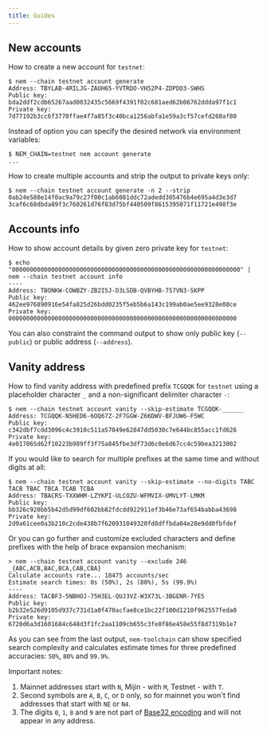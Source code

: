 ```yaml
---
title: Guides
---
```


## New accounts

How to create a new account for `testnet`:

```console
$ nem --chain testnet account generate
Address: TBYLAB-4RILJG-ZAUH65-YVTRDO-VH52P4-ZDPDO3-SWHS
Public key: bda2ddf2cdb65267aad0032435c5669f4391f02c681aed62b06762ddda97f1c1
Private key: 7d77192b3cc6f3770ffae4f7a85f3c40bca1256abfa1e59a3cf57cefd260af80
```

Instead of option you can specify the desired network via environment variables:

```console
$ NEM_CHAIN=testnet nem account generate
...
```

How to create multiple accounts and strip the output to private keys only:

```console
$ nem --chain testnet account generate -n 2 --strip
0ab24e580e14f0ac9a79c27f00c1ab6081ddc72adedd305476b4e695a4d3e3d7
3caf6c68dbda89f3c760261d76f83d75bf440509f8615395071f11721e498f3e
```

## Accounts info

How to show account details by given zero private key for `testnet`:

```console
$ echo "0000000000000000000000000000000000000000000000000000000000000000" | nem --chain testnet account info
----
Address: TBONKW-COWBZY-ZB2I5J-D3LSDB-QVBYHB-757VN3-SKPP
Public key: 462ee976890916e54fa825d26bdd0235f5eb5b6a143c199ab0ae5ee9328e08ce
Private key: 0000000000000000000000000000000000000000000000000000000000000000
```

You can also constraint the command output to show only public key (`--public`)
or public address (`--address`).

## Vanity address

How to find vanity address with predefined prefix `TCGQQK` for `testnet`
using a placeholder character `_` and a non-significant delimiter character `-`:

```console
$ nem --chain testnet account vanity --skip-estimate TCGQQK-______
Address: TCGQQK-N5HED6-6OQ67Z-2F7GGW-Z66DWV-BFJUW6-F5WC
Public key: c342dbf7cdd3096c4c3910c511a57049e62847dd5030c7e644bc855acc1fd626
Private key: 4e017065d62f10223b989ff3f75a845fbe3df73d6c0e6d67cc4c59bea3213002
```

If you would like to search for multiple prefixes at the same time and without digits at all:

```console
$ nem --chain testnet account vanity --skip-estimate --no-digits TABC TACB TBAC TBCA TCAB TCBA
Address: TBACRS-TXXWHM-LZYKPI-ULCOZU-WFMVIX-UMVLYT-LMKM
Public key: bb326c920bb5b42d5d99df602bb82fdcdd922911ef3b46e73af654babba43698
Private key: 2d9a61cee0a3b210c2cde438b7f620931049320fd8dffbda04e28e9dd0fbfdef
```

Or you can go further and customize excluded characters and define prefixes
with the help of brace expansion mechanism:

```console
> nem --chain testnet account vanity --exclude 246 _{ABC,ACB,BAC,BCA,CAB,CBA}
Calculate accounts rate... 18475 accounts/sec
Estimate search times: 0s (50%), 2s (80%), 5s (99.9%)
----
Address: TACBF3-5NBHOJ-75H3EL-QUJ3VZ-W3X73L-3BGENR-7YE5
Public key: b2b32e526d9105d937c731d1a0f470acfae8ce1bc22f100d1210f962557feda0
Private key: 6720d6a3d1601684c648d3f1fc2aa1109cb655c3fe0f86e458e55f8d7319b1e7
```

As you can see from the last output, `nem-toolchain` can show specified search complexity
and calculates estimate times for three predefined accuracies: `50%`, `80%` and `99.9%`.

Important notes:

1. Mainnet addresses start with `N`, Mijin - with `M`, Testnet - with `T`.
1. Second symbols are `A`, `B`, `C`, or `D` only, so for mainnet you won't find addresses
that start with `NE` or `N4`.
1. The digits `0`, `1`, `8` and `9` are not part of
[Base32 encoding](https://en.wikipedia.org/wiki/Base32) and will not appear in any address. 
